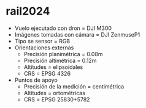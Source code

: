 # rail2024

* Vuelo ejecutado con dron = DJI M300
* Imágenes tomadas con cámara = DJI ZenmuseP1
* Tipo se sensor = RGB
* Orientaciones externas
  * Precisión planimétrica = 0.08m
  * Precisión altimétrica = 0.12m
  * Altitudes = elipsoidales
  * CRS = EPSG 4326
* Puntos de apoyo
  * Precisión de la medición = centimétrica
  * Altitudes = ortométricas
  * CRS = EPSG 25830+5782
